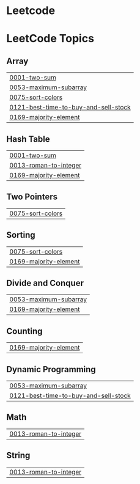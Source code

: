 # Leetcode
<!---LeetCode Topics Start-->
# LeetCode Topics
## Array
|  |
| ------- |
| [0001-two-sum](https://github.com/Abhishek-9011/Leetcode/tree/master/0001-two-sum) |
| [0053-maximum-subarray](https://github.com/Abhishek-9011/Leetcode/tree/master/0053-maximum-subarray) |
| [0075-sort-colors](https://github.com/Abhishek-9011/Leetcode/tree/master/0075-sort-colors) |
| [0121-best-time-to-buy-and-sell-stock](https://github.com/Abhishek-9011/Leetcode/tree/master/0121-best-time-to-buy-and-sell-stock) |
| [0169-majority-element](https://github.com/Abhishek-9011/Leetcode/tree/master/0169-majority-element) |
## Hash Table
|  |
| ------- |
| [0001-two-sum](https://github.com/Abhishek-9011/Leetcode/tree/master/0001-two-sum) |
| [0013-roman-to-integer](https://github.com/Abhishek-9011/Leetcode/tree/master/0013-roman-to-integer) |
| [0169-majority-element](https://github.com/Abhishek-9011/Leetcode/tree/master/0169-majority-element) |
## Two Pointers
|  |
| ------- |
| [0075-sort-colors](https://github.com/Abhishek-9011/Leetcode/tree/master/0075-sort-colors) |
## Sorting
|  |
| ------- |
| [0075-sort-colors](https://github.com/Abhishek-9011/Leetcode/tree/master/0075-sort-colors) |
| [0169-majority-element](https://github.com/Abhishek-9011/Leetcode/tree/master/0169-majority-element) |
## Divide and Conquer
|  |
| ------- |
| [0053-maximum-subarray](https://github.com/Abhishek-9011/Leetcode/tree/master/0053-maximum-subarray) |
| [0169-majority-element](https://github.com/Abhishek-9011/Leetcode/tree/master/0169-majority-element) |
## Counting
|  |
| ------- |
| [0169-majority-element](https://github.com/Abhishek-9011/Leetcode/tree/master/0169-majority-element) |
## Dynamic Programming
|  |
| ------- |
| [0053-maximum-subarray](https://github.com/Abhishek-9011/Leetcode/tree/master/0053-maximum-subarray) |
| [0121-best-time-to-buy-and-sell-stock](https://github.com/Abhishek-9011/Leetcode/tree/master/0121-best-time-to-buy-and-sell-stock) |
## Math
|  |
| ------- |
| [0013-roman-to-integer](https://github.com/Abhishek-9011/Leetcode/tree/master/0013-roman-to-integer) |
## String
|  |
| ------- |
| [0013-roman-to-integer](https://github.com/Abhishek-9011/Leetcode/tree/master/0013-roman-to-integer) |
<!---LeetCode Topics End-->